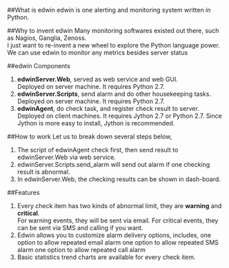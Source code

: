 ##What is edwin
edwin is one alerting and monitoring system written in Python. 


##Why to invent edwin
Many monitoring softwares existed out there, such as Nagios, Ganglia, Zenoss.   
I just want to re-invent a new wheel to explore the Python language power. 
We can use edwin to monitor any metrics besides server status  


##edwin Components  
1. **edwinServer.Web**, served as web service and web GUI.  
   Deployed on server machine. It requires Python 2.7.  
2. **edwinServer.Scripts**, send alarm and do other housekeeping tasks.  
   Deployed on server machine. It requires Python 2.7. 
3. **edwinAgent**, do check task, and register check result to server.   
   Deployed on client machines. It requires Jython 2.7 or Python 2.7. Since Jython is more easy to install, Jython is recommended. 


##How to work
Let us to break down several steps below,    
1. The script of edwinAgent check first, then send result to edwinServer.Web via web service.    
2. edwinServer.Scripts.send_alarm will send out alarm if one checking result is abnormal.    
3. In edwinServer.Web, the checking results can be shown in dash-board.   


##Features
1. Every check item has two kinds of abnormal limit, they are **warning** and **critical**.  
   For warning events, they will be sent via email.
   For critical events, they can be sent via SMS and calling if you want.    
2. Edwin allows you to customize alarm delivery options, includes,
   one option to allow repeated email alarm
   one option to allow repeated SMS alarm
   one option to allow repeated call alarm 
3. Basic statistics trend charts are available for every check item.






   
    




  
